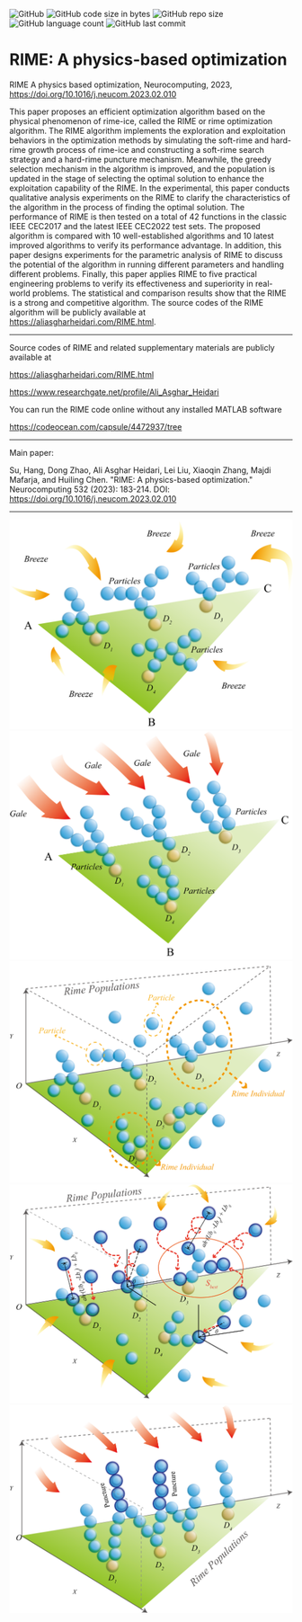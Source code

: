 ![GitHub](https://img.shields.io/github/license/aliasgharheidaricom/Harris-Hawks-Optimization-Algorithm-and-Applications)
![GitHub code size in bytes](https://img.shields.io/github/languages/code-size/aliasgharheidaricom/RIME-A-physics-based-optimization)
![GitHub repo size](https://img.shields.io/github/repo-size/aliasgharheidaricom/RIME-A-physics-based-optimization)
![GitHub language count](https://img.shields.io/github/languages/count/aliasgharheidaricom/RIME-A-physics-based-optimization)
![GitHub last commit](https://img.shields.io/github/last-commit/aliasgharheidaricom/RIME-A-physics-based-optimization)

# RIME: A physics-based optimization
RIME A physics based optimization, Neurocomputing, 2023, https://doi.org/10.1016/j.neucom.2023.02.010

This paper proposes an efficient optimization algorithm based on the physical phenomenon of rime-ice, called the RIME or rime optimization algorithm. The RIME algorithm implements the exploration and exploitation behaviors in the optimization methods by simulating the soft-rime and hard-rime growth process of rime-ice and constructing a soft-rime search strategy and a hard-rime puncture mechanism. Meanwhile, the greedy selection mechanism in the algorithm is improved, and the population is updated in the stage of selecting the optimal solution to enhance the exploitation capability of the RIME. In the experimental, this paper conducts qualitative analysis experiments on the RIME to clarify the characteristics of the algorithm in the process of finding the optimal solution. The performance of RIME is then tested on a total of 42 functions in the classic IEEE CEC2017 and the latest IEEE CEC2022 test sets. The proposed algorithm is compared with 10 well-established algorithms and 10 latest improved algorithms to verify its performance advantage. In addition, this paper designs experiments for the parametric analysis of RIME to discuss the potential of the algorithm in running different parameters and handling different problems. Finally, this paper applies RIME to five practical engineering problems to verify its effectiveness and superiority in real-world problems. The statistical and comparison results show that the RIME is a strong and competitive algorithm. The source codes of the RIME algorithm will be publicly available at https://aliasgharheidari.com/RIME.html. 

_____________________________________________________

Source codes of RIME and related supplementary materials are publicly available at 

https://aliasgharheidari.com/RIME.html

https://www.researchgate.net/profile/Ali_Asghar_Heidari

You can run the RIME code online without any installed MATLAB software

https://codeocean.com/capsule/4472937/tree
 _____________________________________________________
Main paper:

Su, Hang, Dong Zhao, Ali Asghar Heidari, Lei Liu, Xiaoqin Zhang, Majdi Mafarja, and Huiling Chen. "RIME: A physics-based optimization." Neurocomputing 532 (2023): 183-214.
DOI: https://doi.org/10.1016/j.neucom.2023.02.010
  _____________________________________________________





<div align="center">
  <img src="soft rime Figure 2 The formation process of soft rime and hard rime under different environments.png">
</div>

<div align="center">
  <img src="hard rime Figure 2 The formation process of soft rime and hard rime under different environments.png">
</div>

<div align="center">
  <img src="Figure 3 Initialization of the rime space.png">
</div>

<div align="center">
  <img src="Figure 4 Soft-rime particles motion.png">
</div>

<div align="center">
  <img src="Figure 5 Hard-rime puncturing.png">
</div>
